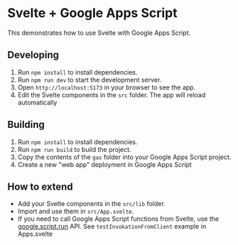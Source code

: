 # Svelte + Google Apps Script

This demonstrates how to use Svelte with Google Apps Script.

## Developing
1. Run `npm install` to install dependencies.
2. Run `npm run dev` to start the development server.
3. Open `http://localhost:5173` in your browser to see the app.
4. Edit the Svelte components in the `src` folder. The app will reload automatically

## Building

1. Run `npm install` to install dependencies.
2. Run `npm run build` to build the project.
3. Copy the contents of the `gas` folder into your Google Apps Script project.
4. Create a new "web app" deployment in Google Apps Script


## How to extend
- Add your Svelte components in the `src/lib` folder.
- Import and use them in `src/App.svelte`.
- If you need to call Google Apps Script functions from Svelte, use the [google.script.run](https://developers.google.com/apps-script/guides/html/reference/run#code.gs) API. See `testInvokationFromClient` example in Apps.svelte
